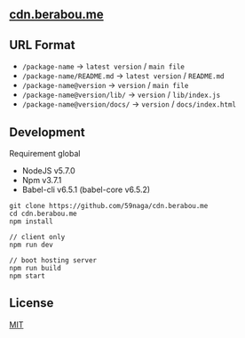 [cdn.berabou.me](https://cdn.berabou.me/)
---

URL Format
---
* `/package-name` -> `latest version` / `main file`
* `/package-name/README.md` -> `latest version` / `README.md`
* `/package-name@version` -> `version` / `main file`
* `/package-name@version/lib/` -> `version` / `lib/index.js`
* `/package-name@version/docs/` -> `version` / `docs/index.html`

Development
---

Requirement global
* NodeJS v5.7.0
* Npm v3.7.1
* Babel-cli v6.5.1 (babel-core v6.5.2)

```
git clone https://github.com/59naga/cdn.berabou.me
cd cdn.berabou.me
npm install

// client only
npm run dev

// boot hosting server
npm run build
npm start
```

License
---
[MIT](http://59naga.mit-license.org/)
